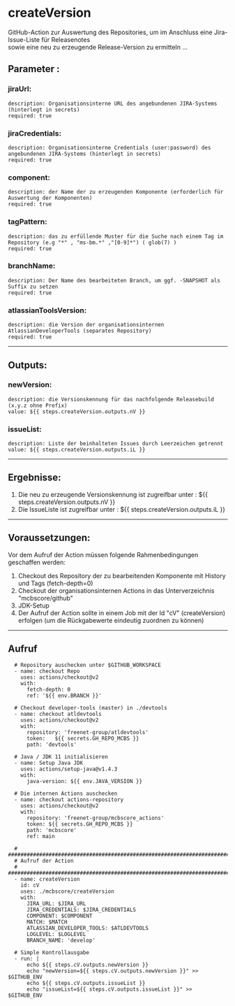 # createVersion

GitHub-Action zur Auswertung des Repositories, um im Anschluss eine Jira-Issue-Liste für Releasenotes  
sowie eine neu zu erzeugende Release-Version zu ermitteln ...

## Parameter :
  ### jiraUrl:  
    description: Organisationsinterne URL des angebundenen JIRA-Systems (hinterlegt in secrets) 
    required: true
  ### jiraCredentials:  
    description: Organisationsinterne Credentials (user:password) des angebundenen JIRA-Systems (hinterlegt in secrets)   
    required: true  
  ### component:    
    description: der Name der zu erzeugenden Komponente (erforderlich für Auswertung der Komponenten)  
    required: true  
  ### tagPattern:  
    description: das zu erfüllende Muster für die Suche nach einem Tag im Repository (e.g "*" , "ms-bm.*" ,"[0-9]*") ( glob(7) )
    required: true 
  ### branchName:
    description: Der Name des bearbeiteten Branch, um ggf. -SNAPSHOT als Suffix zu setzen
    required: true
  ### atlassianToolsVersion:  
    description: die Version der organisationsinternen AtlassianDeveloperTools (separates Repository)  
    required: true  

---

## Outputs:  
  ### newVersion:  
    description: die Versionskennung für das nachfolgende Releasebuild  (x.y.z ohne Prefix)
    value: ${{ steps.createVersion.outputs.nV }} 
  ### issueList:
    description: Liste der beinhalteten Issues durch Leerzeichen getrennt
    value: ${{ steps.createVersion.outputs.iL }}

---

## Ergebnisse:
1. Die neu zu erzeugende Versionskennung ist zugreifbar unter : ${{ steps.createVersion.outputs.nV }}
2. Die IssueListe ist zugreifbar unter : ${{ steps.createVersion.outputs.iL }}

---

## Voraussetzungen:
Vor dem Aufruf der Action müssen folgende Rahmenbedingungen geschaffen werden:
1. Checkout des Repository der zu bearbeitenden Komponente mit History und Tags (fetch-depth=0)
2. Checkout der organisationsinternen Actions in das Unterverzeichnis "mcbscore/github"
3. JDK-Setup
4. Der Aufruf der Action sollte in einem Job mit der Id "cV" (createVersion) erfolgen (um die Rückgabewerte eindeutig zuordnen zu können)

---

## Aufruf
      # Repository auschecken unter $GITHUB_WORKSPACE
      - name: checkout Repo
        uses: actions/checkout@v2
        with:
          fetch-depth: 0
          ref: '${{ env.BRANCH }}' 
      
      # Checkout developer-tools (master) in ./devtools
      - name: checkout atldevtools
        uses: actions/checkout@v2
        with:
          repository: 'freenet-group/atldevtools'
          token:   ${{ secrets.GH_REPO_MCBS }}
          path: 'devtools'
      
      # Java / JDK 11 initialisieren
      - name: Setup Java JDK
        uses: actions/setup-java@v1.4.3
        with:
          java-version: ${{ env.JAVA_VERSION }}
      
      # Die internen Actions auschecken
      - name: checkout actions-repository
        uses: actions/checkout@v2
        with:
          repository: 'freenet-group/mcbscore_actions'
          token: ${{ secrets.GH_REPO_MCBS }}
          path: 'mcbscore'
          ref: main  
      
      # ##################################################################################
      # Aufruf der Action
      # ##################################################################################
      - name: createVersion
        id: cV
        uses: ./mcbscore/createVersion
        with:
          JIRA_URL: $JIRA_URL
          JIRA_CREDENTIALS: $JIRA_CREDENTIALS
          COMPONENT: $COMPONENT
          MATCH: $MATCH
          ATLASSIAN_DEVELOPER_TOOLS: $ATLDEVTOOLS
          LOGLEVEL: $LOGLEVEL
          BRANCH_NAME: 'develop' 
      
      # Simple Kontrollausgabe
      - run: |
          echo ${{ steps.cV.outputs.newVersion }}
          echo "newVersion=${{ steps.cV.outputs.newVersion }}" >> $GITHUB_ENV
          echo ${{ steps.cV.outputs.issueList }}
          echo "issueList=${{ steps.cV.outputs.issueList }}" >> $GITHUB_ENV
      
   

